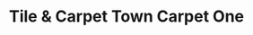 ---
title: "Tile & Carpet Town Carpet One"
url: /dewitt/tile-and-carpet-town-carpet-one/
shop: carpet
---